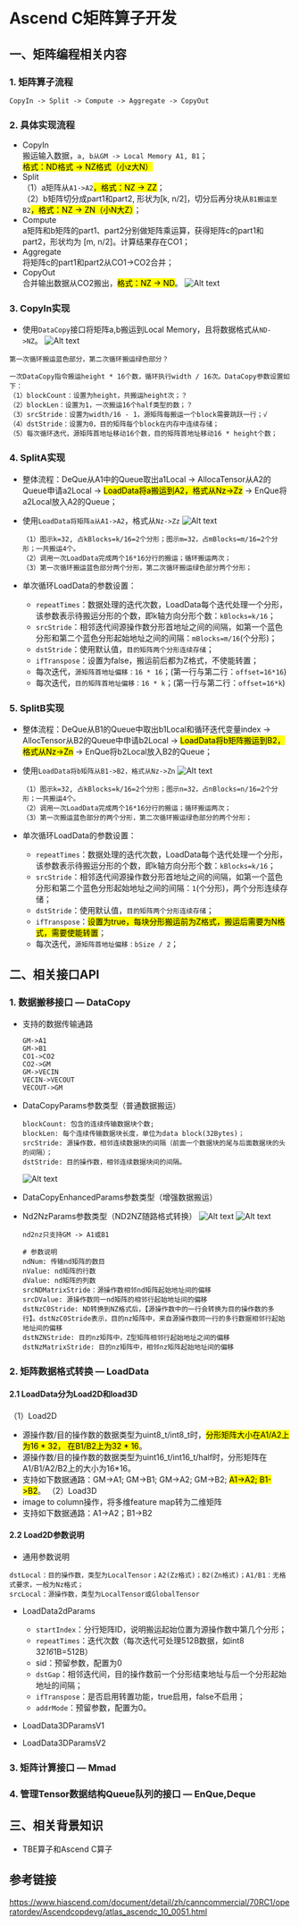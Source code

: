 # Ascend C矩阵算子开发
## 一、矩阵编程相关内容
### 1. 矩阵算子流程
`CopyIn -> Split -> Compute -> Aggregate -> CopyOut`
### 2. 具体实现流程
- CopyIn  
搬运输入数据，`a, b从GM -> Local Memory A1, B1`；  
<mark>格式：ND格式 -> NZ格式（小z大N）</mark>
- Split  
（1）a矩阵从`A1->A2`<mark>，格式：NZ -> ZZ</mark>；  
（2）b矩阵切分成part1和part2, 形状为[k, n/2]，切分后再分块从`B1搬运至B2`<mark>，格式：NZ -> ZN（小N大Z）</mark>；  
- Compute  
a矩阵和b矩阵的part1、part2分别做矩阵乘运算，获得矩阵c的part1和part2，形状均为 [m, n/2]。计算结果存在CO1；
- Aggregate  
将矩阵c的part1和part2从CO1->CO2合并；
- CopyOut  
合并输出数据从CO2搬出，<mark>格式：NZ -> ND</mark>。
![Alt text](./imgs/image00.png)

### 3. CopyIn实现
- 使用`DataCopy`接口将矩阵a,b搬运到Local Memory，且将数据格式从`ND->NZ`。
![Alt text](./imgs/image01.png)
```
第一次循环搬运蓝色部分，第二次循环搬运绿色部分？

一次DataCopy指令搬运height * 16个数，循环执行width / 16次。DataCopy参数设置如下：
（1）blockCount：设置为height，共搬运height次；？
（2）blockLen：设置为1，一次搬运16个half类型的数；？
（3）srcStride：设置为width/16 - 1，源矩阵每搬运一个block需要跳跃一行；√
（4）dstStride：设置为0，目的矩阵每个block在内存中连续存储；
（5）每次循环迭代，源矩阵首地址移动16个数，目的矩阵首地址移动16 * height个数；
```

### 4. SplitA实现
- 整体流程：DeQue从A1中的Queue取出a1Local -> AllocaTensor从A2的Queue申请a2Local -> <mark>LoadData将a搬运到A2，格式从Nz->Zz</mark> -> EnQue将a2Local放入A2的Queue；

- 使用`LoadData将矩阵a从A1->A2`，格式从`Nz->Zz`
![Alt text](./imgs/image05.png)
    ```
    （1）图示k=32, 占kBlocks=k/16=2个分形；图示m=32，占mBlocks=m/16=2个分形；一共搬运4个。
    （2）调用一次LoadData完成两个16*16分行的搬运；循环搬运两次；
    （3）第一次循环搬运蓝色部分两个分形，第二次循环搬运绿色部分两个分形；
    ```

- 单次循环LoadData的参数设置：  
  - `repeatTimes`：数据处理的迭代次数，LoadData每个迭代处理一个分形，该参数表示待搬运分形的个数，即k轴方向分形个数：`kBlocks=k/16`；
  - `srcStride`：相邻迭代间源操作数分形首地址之间的间隔，如第一个蓝色分形和第二个蓝色分形起始地址之间的间隔：`mBlocks=m/16`(个分形)；  
  - `dstStride`：使用默认值，`目的矩阵两个分形连续存储`；
  - `ifTranspose`：设置为false，搬运前后都为Z格式，不使能转置；
  - 每次迭代，`源矩阵首地址偏移：16 * 16`；(第一行与第二行：`offset=16*16`)
  - 每次迭代，`目的矩阵首地址偏移：16 * k`；(第一行与第二行：`offset=16*k`)

### 5. SplitB实现
- 整体流程：DeQue从B1的Queue中取出b1Local和循环迭代变量index -> AllocTensor从B2的Queue中申请b2Local -> <mark>LoadData将b矩阵搬运到B2，格式从Nz->Zn</mark> -> EnQue将b2Local放入B2的Queue；

- 使用`LoadData将b矩阵从B1->B2，格式从Nz->Zn`
![Alt text](./imgs/image06.png)
    ```
    （1）图示k=32, 占kBlocks=k/16=2个分形；图示n=32，占nBlocks=n/16=2个分形；一共搬运4个。
    （2）调用一次LoadData完成两个16*16分行的搬运；循环搬运两次；
    （3）第一次搬运蓝色部分的两个分形，第二次循环搬运绿色部分的两个分形；
    ```

- 单次循环LoadData的参数设置：  
  - `repeatTimes`：数据处理的迭代次数，LoadData每个迭代处理一个分形，该参数表示待搬运分形的个数，即k轴方向分形个数：`kBlocks=k/16`；
  - `srcStride`：相邻迭代间源操作数分形首地址之间的间隔，如第一个蓝色分形和第二个蓝色分形起始地址之间的间隔：`1`(个分形)，两个分形连续存储；  
  - `dstStride`：使用默认值，`目的矩阵两个分形连续存储`；
  - `ifTranspose`：<mark>设置为true，每块分形搬运前为Z格式，搬运后需要为N格式，需要使能转置</mark>；
  - 每次迭代，`源矩阵首地址偏移：bSize / 2`；

## 二、相关接口API
### 1. 数据搬移接口 — DataCopy
- 支持的数据传输通路
    ```
    GM->A1
    GM->B1
    CO1->CO2
    CO2->GM
    GM->VECIN
    VECIN->VECOUT
    VECOUT->GM
    ```
- DataCopyParams参数类型（普通数据搬运）
    ```
    blockCount: 包含的连续传输数据块个数;
    blockLen: 每个连续传输数据块长度，单位为data block(32Bytes)；
    srcStride: 源操作数，相邻连续数据块的间隔（前面一个数据块的尾与后面数据块的头的间隔）；
    dstStride: 目的操作数，相邻连续数据块间的间隔。
    ```
    ![Alt text](./imgs/image02.png)

- DataCopyEnhancedParams参数类型（增强数据搬运）

- Nd2NzParams参数类型（ND2NZ随路格式转换）
    ![Alt text](./imgs/image03.png)
    ![Alt text](./imgs/image04.png)
    ```
    nd2nz只支持GM -> A1或B1

    # 参数说明
    ndNum: 传输nd矩阵的数目
    nValue: nd矩阵的行数
    dValue: nd矩阵的列数
    srcNDMatrixStride：源操作数相邻nd矩阵起始地址间的偏移
    srcDValue: 源操作数同一nd矩阵的相邻行起始地址间的偏移
    dstNzC0Stride: ND转换到NZ格式后，【源操作数中的一行会转换为目的操作数的多行】。dstNzC0Stride表示，目的nz矩阵中，来自源操作数同一行的多行数据相邻行起始地址间的偏移
    dstNZNStride: 目的nz矩阵中，Z型矩阵相邻行起始地址之间的偏移
    dstNzMatrixStride: 目的nz矩阵中，相邻nz矩阵起始地址间的偏移
    ``` 

### 2. 矩阵数据格式转换 — LoadData
#### 2.1 LoadData分为Load2D和load3D  
（1）Load2D
  - 源操作数/目的操作数的数据类型为uint8_t/int8_t时，<mark>分形矩阵大小在A1/A2上为16 * 32， 在B1/B2上为32 * 16</mark>。  
  - 源操作数/目的操作数的数据类型为uint16_t/int16_t/half时，分形矩阵在A1/B1/A2/B2上的大小为16*16。  
  - 支持如下数据通路：GM->A1; GM->B1; GM->A2; GM->B2; <mark>A1->A2; B1->B2</mark>。
（2）Load3D
  - image to column操作，将多维feature map转为二维矩阵
  - 支持如下数据通路：A1->A2；B1->B2

#### 2.2 Load2D参数说明
- 通用参数说明
```
dstLocal：目的操作数，类型为LocalTensor；A2(Zz格式)；B2(Zn格式)；A1/B1：无格式要求，一般为Nz格式；
srcLocal：源操作数，类型为LocalTensor或GlobalTensor
```

- LoadData2dParams
  - `startIndex`：分行矩阵ID，说明搬运起始位置为源操作数中第几个分形；
  - `repeatTimes`：迭代次数（每次迭代可处理512B数据，如int8 32*16*1B=512B）
  - sid：预留参数，配置为0
  - `dstGap`：相邻迭代间，目的操作数前一个分形结束地址与后一个分形起始地址的间隔；
  - `ifTranspose`：是否启用转置功能，true启用，false不启用；
  - `addrMode`：预留参数，配置为0。

- LoadData3DParamsV1
- LoadData3DParamsV2

### 3. 矩阵计算接口 — Mmad
### 4. 管理Tensor数据结构Queue队列的接口 — EnQue,Deque

## 三、相关背景知识
- TBE算子和Ascend C算子

## 参考链接
https://www.hiascend.com/document/detail/zh/canncommercial/70RC1/operatordev/Ascendcopdevg/atlas_ascendc_10_0051.html